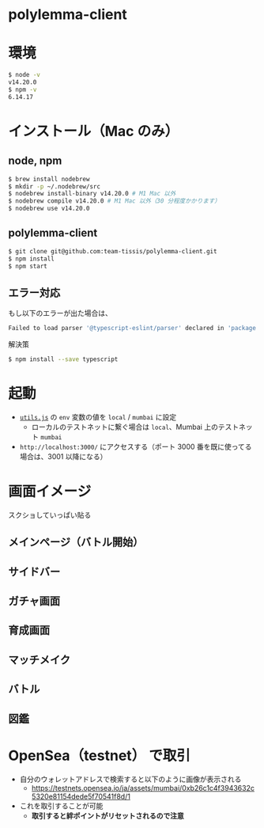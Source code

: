 # polylemma-client

# 環境

```bash
$ node -v
v14.20.0
$ npm -v
6.14.17
```


# インストール（Mac のみ）

## node, npm

```bash
$ brew install nodebrew
$ mkdir -p ~/.nodebrew/src
$ nodebrew install-binary v14.20.0 # M1 Mac 以外
$ nodebrew compile v14.20.0 # M1 Mac 以外（30 分程度かかります）
$ nodebrew use v14.20.0
```


## polylemma-client

```bash
$ git clone git@github.com:team-tissis/polylemma-client.git
$ npm install
$ npm start
```


## エラー対応

もし以下のエラーが出た場合は、

```bash
Failed to load parser '@typescript-eslint/parser' declared in 'package.json » eslint-config-react-app#overrides[0]': Cannot find module 'typescript'
```

解決策

```bash
$ npm install --save typescript
```


# 起動

- [`utils.js`](./src/utils.js) の `env` 変数の値を `local` / `mumbai` に設定
    - ローカルのテストネットに繋ぐ場合は `local`、Mumbai 上のテストネット `mumbai`
- `http://localhost:3000/` にアクセスする（ポート 3000 番を既に使ってる場合は、3001 以降になる）

# 画面イメージ

スクショしていっぱい貼る

## メインページ（バトル開始）

## サイドバー

## ガチャ画面

## 育成画面

## マッチメイク

## バトル

## 図鑑


# OpenSea（testnet） で取引

- 自分のウォレットアドレスで検索すると以下のように画像が表示される
    - https://testnets.opensea.io/ja/assets/mumbai/0xb26c1c4f3943632c5320e81154dede5f70541f8d/1
- これを取引することが可能
    - **取引すると絆ポイントがリセットされるので注意**

